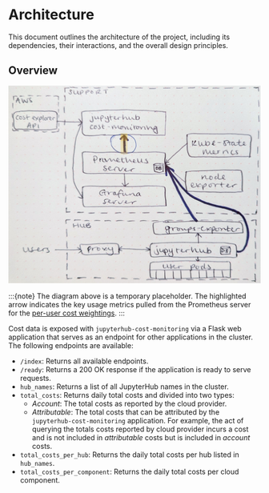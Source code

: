 # Architecture

This document outlines the architecture of the project, including its dependencies, their interactions, and the overall design principles.

## Overview

![images/diagram.jpg](images/diagram.jpg)

:::{note}
The diagram above is a temporary placeholder. The highlighted arrow indicates the key usage metrics pulled from the Prometheus server for the [per-user cost weightings](https://hackmd.io/@jnywong/HJB8ewSree#Compute-component).
:::

Cost data is exposed with `jupyterhub-cost-monitoring` via a Flask web application that serves as an endpoint for other applications in the cluster. The following endpoints are available:

- `/index`: Returns all available endpoints.
- `/ready`: Returns a 200 OK response if the application is ready to serve requests.
- `hub_names`: Returns a list of all JupyterHub names in the cluster.
- `total_costs`: Returns daily total costs and divided into two types:
  - *Account*: The total costs as reported by the cloud provider.
  - *Attributable*: The total costs that can be attributed by the `jupyterhub-cost-monitoring` application. For example, the act of querying the totals costs reported by cloud provider incurs a cost and is not included in *attributable* costs but is included in *account* costs.
- `total_costs_per_hub`: Returns the daily total costs per hub listed in `hub_names`.
- `total_costs_per_component`: Returns the daily total costs per cloud component.
